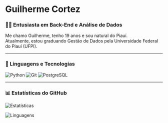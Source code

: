 # Guilherme Cortez

### 👨‍💻 Entusiasta em Back-End e Análise de Dados


Me chamo Guilherme, tenho 19 anos e sou natural do Piauí.  
Atualmente, estou graduando Gestão de Dados pela Universidade Federal do Piauí (UFPI).



---

### 🚀 Linguagens e Tecnologias

![Python](https://img.shields.io/badge/Python-3776AB?style=for-the-badge&logo=python&logoColor=white) ![Git](https://img.shields.io/badge/Git-F05033?style=for-the-badge&logo=git&logoColor=white) ![PostgreSQL](https://img.shields.io/badge/PostgreSQL-316192?style=for-the-badge&logo=postgresql&logoColor=white)




---

### 📊 Estatísticas do GitHub
![Estatísticas](https://github-readme-stats.vercel.app/api?username=1cortez&show_icons=true&theme=radical)

![Linguagens](https://github-readme-stats.vercel.app/api/top-langs/?username=1cortez&layout=compact&theme=radical)
